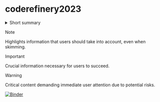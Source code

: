 # coderefinery2023
<details>
<summary>
Short summary
</summary>

These repository are provided by progammer which had a training. the training was held by CodeRefinery with supported by TUDelft Library Facilitator.
  
</details>


> [!NOTE]
> Highlights information that users should take into account, even when skimming.

> [!IMPORTANT]
> Crucial information necessary for users to succeed.

> [!WARNING]
> Critical content demanding immediate user attention due to potential risks.

[![Binder](https://mybinder.org/badge_logo.svg)](https://mybinder.org/v2/gh/mdamanhuri1922/coderefinery2023.git/HEAD)
